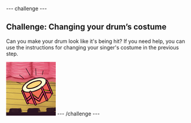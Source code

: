 --- challenge ---
## Challenge: Changing your drum’s costume
Can you make your drum look like it's being hit? If you need help, you can use the instructions for changing your singer's costume in the previous step.

![screenshot](images/band-drum-final.png)
--- /challenge ---
